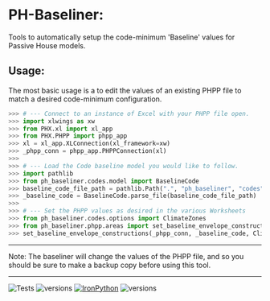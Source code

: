 # PH-Baseliner:
Tools to automatically setup the code-minimum 'Baseline' values for Passive House models.

## Usage:
The most basic usage is a to edit the values of an existing PHPP file to match 
a desired code-minimum configuration.
```python
>>> # --- Connect to an instance of Excel with your PHPP file open.
>>> import xlwings as xw
>>> from PHX.xl import xl_app
>>> from PHX.PHPP import phpp_app
>>> xl = xl_app.XLConnection(xl_framework=xw)
>>> _phpp_conn = phpp_app.PHPPConnection(xl)
>>> 
>>> # --- Load the Code baseline model you would like to follow.
>>> import pathlib
>>> from ph_baseliner.codes.model import BaselineCode
>>> baseline_code_file_path = pathlib.Path(".", "ph_baseliner", "codes", "2020_ECCCNY.json")
>>> _baseline_code = BaselineCode.parse_file(baseline_code_file_path)
>>> 
>>> # --- Set the PHPP values as desired in the various Worksheets
>>> from ph_baseliner.codes.options import ClimateZones
>>> from ph_baseliner.phpp.areas import set_baseline_envelope_constructions
>>> set_baseline_envelope_constructions(_phpp_conn, _baseline_code, ClimateZones.CZ4)
```

- - -
Note: The baseliner will change the values of the PHPP file, and so you should 
be sure to make a backup copy before using this tool.

- - - 
![Tests](https://github.com/PH-Tools/PHX/actions/workflows/ci.yaml/badge.svg )
![versions](https://img.shields.io/pypi/pyversions/pybadges.svg)
[![IronPython](https://img.shields.io/badge/ironpython-2.7-red.svg)](https://github.com/IronLanguages/ironpython2/releases/tag/ipy-2.7.8/)
![versions](https://img.shields.io/pypi/pyversions/pybadges.svg)